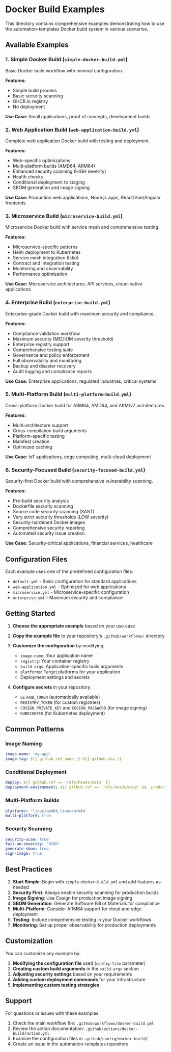 # Docker Build Examples

This directory contains comprehensive examples demonstrating how to use the automation-templates Docker build system in various scenarios.

## Available Examples

### 1. Simple Docker Build (`simple-docker-build.yml`)
Basic Docker build workflow with minimal configuration.

**Features:**
- Simple build process
- Basic security scanning
- GHCR.io registry
- No deployment

**Use Case:** Small applications, proof of concepts, development builds

### 2. Web Application Build (`web-application-build.yml`)
Complete web application Docker build with testing and deployment.

**Features:**
- Web-specific optimizations
- Multi-platform builds (AMD64, ARM64)
- Enhanced security scanning (HIGH severity)
- Health checks
- Conditional deployment to staging
- SBOM generation and image signing

**Use Case:** Production web applications, Node.js apps, React/Vue/Angular frontends

### 3. Microservice Build (`microservice-build.yml`)
Microservice Docker build with service mesh and comprehensive testing.

**Features:**
- Microservice-specific patterns
- Helm deployment to Kubernetes
- Service mesh integration (Istio)
- Contract and integration testing
- Monitoring and observability
- Performance optimization

**Use Case:** Microservice architectures, API services, cloud-native applications

### 4. Enterprise Build (`enterprise-build.yml`)
Enterprise-grade Docker build with maximum security and compliance.

**Features:**
- Compliance validation workflow
- Maximum security (MEDIUM severity threshold)
- Enterprise registry support
- Comprehensive testing suite
- Governance and policy enforcement
- Full observability and monitoring
- Backup and disaster recovery
- Audit logging and compliance reports

**Use Case:** Enterprise applications, regulated industries, critical systems

### 5. Multi-Platform Build (`multi-platform-build.yml`)
Cross-platform Docker build for ARM64, AMD64, and ARM/v7 architectures.

**Features:**
- Multi-architecture support
- Cross-compilation build arguments
- Platform-specific testing
- Manifest creation
- Optimized caching

**Use Case:** IoT applications, edge computing, multi-cloud deployment

### 6. Security-Focused Build (`security-focused-build.yml`)
Security-first Docker build with comprehensive vulnerability scanning.

**Features:**
- Pre-build security analysis
- Dockerfile security scanning
- Source code security scanning (SAST)
- Very strict security thresholds (LOW severity)
- Security-hardened Docker images
- Comprehensive security reporting
- Automated security issue creation

**Use Case:** Security-critical applications, financial services, healthcare

## Configuration Files

Each example uses one of the predefined configuration files:

- `default.yml` - Basic configuration for standard applications
- `web-application.yml` - Optimized for web applications
- `microservice.yml` - Microservice-specific configuration
- `enterprise.yml` - Maximum security and compliance

## Getting Started

1. **Choose the appropriate example** based on your use case
2. **Copy the example file** to your repository's `.github/workflows/` directory
3. **Customize the configuration** by modifying:
   - `image-name`: Your application name
   - `registry`: Your container registry
   - `build-args`: Application-specific build arguments
   - `platforms`: Target platforms for your application
   - Deployment settings and secrets

4. **Configure secrets** in your repository:
   - `GITHUB_TOKEN` (automatically available)
   - `REGISTRY_TOKEN` (for custom registries)
   - `COSIGN_PRIVATE_KEY` and `COSIGN_PASSWORD` (for image signing)
   - `KUBECONFIG` (for Kubernetes deployment)

## Common Patterns

### Image Naming
```yaml
image-name: 'my-app'
image-tag: ${{ github.ref_name }}-${{ github.sha }}
```

### Conditional Deployment
```yaml
deploy: ${{ github.ref == 'refs/heads/main' }}
deployment-environment: ${{ github.ref == 'refs/heads/main' && 'production' || 'staging' }}
```

### Multi-Platform Builds
```yaml
platforms: 'linux/amd64,linux/arm64'
multi-platform: true
```

### Security Scanning
```yaml
security-scan: true
fail-on-severity: 'HIGH'
generate-sbom: true
sign-image: true
```

## Best Practices

1. **Start Simple**: Begin with `simple-docker-build.yml` and add features as needed
2. **Security First**: Always enable security scanning for production builds
3. **Image Signing**: Use Cosign for production image signing
4. **SBOM Generation**: Generate Software Bill of Materials for compliance
5. **Multi-Platform**: Consider ARM64 support for cloud and edge deployment
6. **Testing**: Include comprehensive testing in your Docker workflows
7. **Monitoring**: Set up proper observability for production deployments

## Customization

You can customize any example by:

1. **Modifying the configuration file** used (`config-file` parameter)
2. **Creating custom build arguments** in the `build-args` section
3. **Adjusting security settings** based on your requirements
4. **Adding custom deployment commands** for your infrastructure
5. **Implementing custom testing strategies**

## Support

For questions or issues with these examples:

1. Check the main workflow file: `.github/workflows/docker-build.yml`
2. Review the action documentation: `.github/actions/docker-build/action.yml`
3. Examine the configuration files in `.github/config/docker-build/`
4. Create an issue in the automation-templates repository